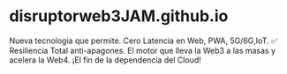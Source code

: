 # disruptorweb3JAM.github.io
Nueva tecnologia que permite. Cero Latencia en Web, PWA, 5G/6G,IoT. ✅ Resiliencia Total anti-apagones. El motor que lleva la Web3 a las masas y acelera la Web4. ¡El fin de la dependencia del Cloud!
